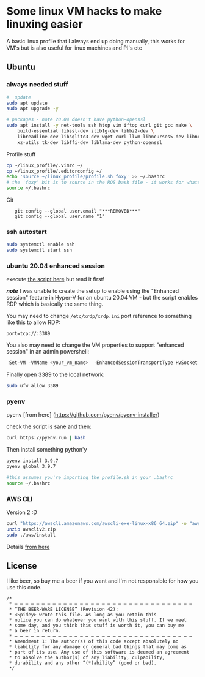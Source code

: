 # Some linux VM hacks to make linuxing easier

A basic linux profile that I always end up doing manually, this works for VM's but is also useful for linux machines and PI's etc

## Ubuntu

### always needed stuff

```bash
#  update
sudo apt update
sudo apt upgrade -y

# packages - note 20.04 doesn't have python-openssl
sudo apt install -y net-tools ssh htop vim iftop curl git gcc make \
    build-essential libssl-dev zlib1g-dev libbz2-dev \
    libreadline-dev libsqlite3-dev wget curl llvm libncurses5-dev libncursesw5-dev \
    xz-utils tk-dev libffi-dev liblzma-dev python-openssl
```

Profile stuff
```bash
cp ~/linux_profile/.vimrc ~/
cp ~/linux_profile/.editorconfig ~/
echo 'source ~/linux_profile/profile.sh foxy' >> ~/.bashrc
# the 'foxy' bit is to source in the ROS bash file - it works for whatever the ROS folder is called :)
source ~/.bashrc
```

Git

```
   git config --global user.email "***REMOVED***"
   git config --global user.name "1"
```

### ssh autostart

```bash
sudo systemctl enable ssh
sudo systemctl start ssh
```

### ubuntu 20.04 enhanced session

execute [the script here](https://raw.githubusercontent.com/microsoft/linux-vm-tools/cb07b3eaeb89822ebc6eaddb10f3932bb1879f47/ubuntu/20.04/install.sh) but read it first!

***note*** I was unable to create the setup to enable using the "Enhanced session" feature in Hyper-V for an ubuntu 20.04 VM - but the script enables RDP which is basically the same thing.

You may need to change `/etc/xrdp/xrdp.ini` port reference to something like this to allow RDP:
```text
port=tcp://:3389
```

You also may need to change the VM properties to support "enhanced session" in an admin powershell:

```powershell
 Set-VM -VMName <your_vm_name>  -EnhancedSessionTransportType HvSocket
```

Finally open 3389 to the local network:
```bash
sudo ufw allow 3389
```

### pyenv

pyenv [from here] (https://github.com/pyenv/pyenv-installer)

check the script is sane and then:

```bash
curl https://pyenv.run | bash
```

Then install something python'y

```bash
pyenv install 3.9.7
pyenv global 3.9.7

#this assumes you're importing the profile.sh in your .bashrc
source ~/.bashrc
```

### AWS CLI

Version 2 :D

```bash
curl "https://awscli.amazonaws.com/awscli-exe-linux-x86_64.zip" -o "awscliv2.zip"
unzip awscliv2.zip
sudo ./aws/install

```

Details [from here](https://docs.aws.amazon.com/cli/latest/userguide/install-cliv2-linux.html)

## License

I like beer, so buy me a beer if you want and I'm not responsible for how you use this code.

```text
/* 
 * — — — — — — — — — — — — — — — — — — — — — — — — — — — — — — — — — 
 * “THE BEER-WARE LICENSE” (Revision 42):
 * <Spidey> wrote this file. As long as you retain this  
 * notice you can do whatever you want with this stuff. If we meet
 * some day, and you think this stuff is worth it, you can buy me
 * a beer in return.
 * — — — — — — — — — — — — — — — — — — — — — — — — — — — — — — — — — 
 * Amendment 1: The author(s) of this code accept absolutely no 
 * liability for any damage or general bad things that may come as 
 * part of its use. Any use of this software is deemed an agreement 
 * to absolve the author(s) of any liability, culpability, 
 * durability and any other “(*)ability” (good or bad).
 */
```
